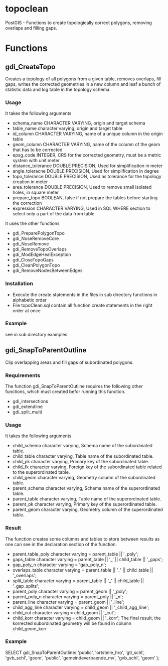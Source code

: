 # topoclean
PostGIS - Functions to create topologically correct polygons, removing overlaps and filling gaps.

# Functions
## gdi_CreateTopo
Creates a topology of all polygons from a given table, removes overlaps, fill gaps, writes the corrected geometries in a new column and leaf a bunch of statistic data and log table in the topology schema.

### Usage
It takes the following arguments
* schema_name CHARACTER VARYING, origin and target schema
* table_name character varying, origin and target table
* id_column CHARACTER VARYING, name of a unique column in the origin table
* geom_column CHARACTER VARYING, name of the column of the geom that has to be corrected
* epsg_code INTEGER, CRS for the corrected geometry, must be a metric system with unit meter
* distance_tolerance DOUBLE PRECISION, Used for simplification in meter
* angle_toleracne DOUBLE PRECISION, Used for simplification in degree
* topo_tolerance DOUBLE PRECISION, Used as tolerance for the topology creation in meter
* area_tolerance DOUBLE PRECISION, Used to remove small isolated holes, in square meter
* prepare_topo BOOLEAN, false if not prepare the tables before starting the correction
* expression CHARACTER VARYING, Used in SQL WHERE section to select only a part of the data from table

It uses the other functions
* gdi_PreparePolygonTopo
* gdi_NoseRemoveCore
* gdi_NoseRemove
* gdi_RemoveTopoOverlaps
* gdi_ModEdgeHealException
* gdi_CloseTopoGaps
* gdi_CleanPolygonTopo
* gdi_RemoveNodesBetweenEdges

### Installation
* Execute the create statements in the files in sub directory functions in alphabetic order
* File topoClean.sql contain all function create statements in the right order at once

### Example
see in sub directory examples

## gdi_SnapToParentOutline
Clip overlapping areas and fill gaps of subordinated polygons.

### Requirements
The function gdi_SnapToParentOutline requires the following other functions, which must created befor running this function.
* gdi_intersections
* gdi_extendline
* gdi_split_multi

### Usage
It takes the following arguments
* child_schema character varying, Schema name of the subordniated table.
* child_table character varying, Table name of the subordinated table.
* child_pk character varying, Primary key of the subordinated table.
* child_fk character varying, Foreign key of the subordinated table related to the superordinated table.
* child_geom character varying, Geometry column of the subordinated table.
* parent_schema character varying, Schema name of the superordinated table.
* parent_table character varying, Table name of the superordinated table.
* parent_pk character varying, Primary key of the superordinated table.
* parent_geom character varying, Geometry column of the superordinated table.

### Result
The function creates some columns and tables to store between results as one can see in the declaration section of the function.
* parent_table_poly character varying = parent_table || '_poly';
* gaps_table character varying = parent_table || '_' || child_table || '_gaps';
* gap_poly_n character varying = 'gap_poly_n';
* overlaps_table character varying = parent_table || '_' || child_table || '_overlaps';
* split_table character varying = parent_table || '_' || child_table || '_gap_splits';
* parent_poly character varying = parent_geom || '_poly';
* parent_poly_n character varying = parent_poly || '_n';
* parent_line character varying = parent_geom || '_line';
* child_agg_line character varying = child_geom || '_child_agg_line';
* child_cut character varying = child_geom || '_cut';
* child_korr character varying = child_geom || '_korr';
The final result, the korrected subordinated geometry will be found in column child_geom_korr

### Example
SELECT gdi_SnapToParentOutline(
	'public',
	'ortsteile_hro',
	'gtl_schl',
	'gvb_schl',
	'geom',
	'public',
	'gemeindeverbaende_mv',
	'gvb_schl',
	'geom'
);